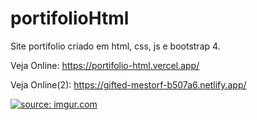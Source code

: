 # portifolioHtml


Site portifolio criado em html, css, js e bootstrap 4.


Veja Online: https://portifolio-html.vercel.app/


Veja Online(2): https://gifted-mestorf-b507a6.netlify.app/


<a href="https://i.imgur.com/FVhcFIc.jpg"><img src="https://i.imgur.com/FVhcFIc.jpg" title="source: imgur.com" /></a>
